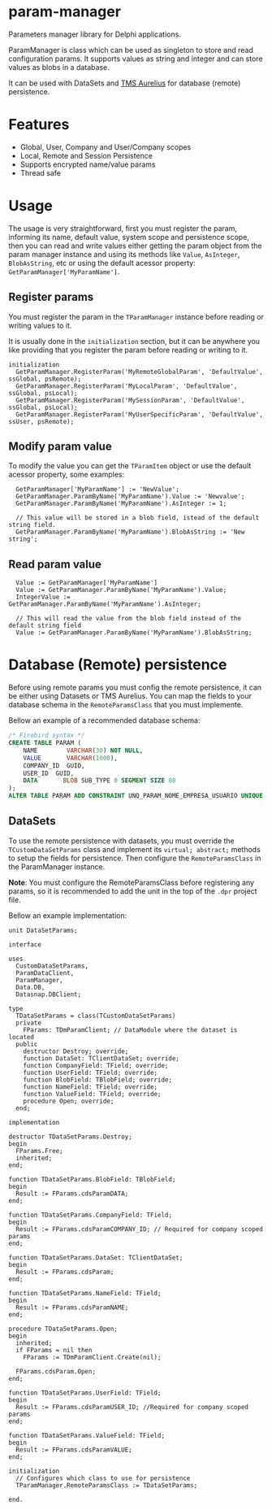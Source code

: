 # param-manager

Parameters manager library for Delphi applications.

ParamManager is class which can be used as singleton to store and read configuration params. It supports values as string and integer and can store values as blobs in a database.

It can be used with DataSets and [TMS Aurelius](http://www.tmssoftware.com/site/aurelius.asp) for database (remote) persistence.

# Features

- Global, User, Company and User/Company scopes
- Local, Remote and Session Persistence
- Supports encrypted name/value params
- Thread safe

# Usage

The usage is very straightforward, first you must register the param, informing its name, default value, system scope and persistence scope, then you can read and write values either getting the param object from the param manager instance and using its methods like `Value`, `AsInteger`, `BlobAsString`, etc or using the default acessor property: `GetParamManager['MyParamName']`.

## Register params

You must register the param in the `TParamManager` instance before reading or writing values to it.

It is usually done in the `initialization` section, but it can be anywhere you like providing that you register the param before reading or writing to it.

```Delphi
initialization
  GetParamManager.RegisterParam('MyRemoteGlobalParam', 'DefaultValue', ssGlobal, psRemote);
  GetParamManager.RegisterParam('MyLocalParam', 'DefaultValue', ssGlobal, psLocal);
  GetParamManager.RegisterParam('MySessionParam', 'DefaultValue', ssGlobal, psLocal);
  GetParamManager.RegisterParam('MyUserSpecificParam', 'DefaultValue', ssUser, psRemote);
```

## Modify param value

To modify the value you can get the `TParamItem` object or use the default acessor property, some examples:

```Delphi
  GetParamManager['MyParamName'] := 'NewValue';
  GetParamManager.ParamByName('MyParamName').Value := 'Newvalue';
  GetParamManager.ParamByName('MyParamName').AsInteger := 1;
  
  // This value will be stored in a blob field, istead of the default string field.
  GetParamManager.ParamByName('MyParamName').BlobAsString := 'New string'; 
```

## Read param value

```Delphi
  Value := GetParamManager['MyParamName']
  Value := GetParamManager.ParamByName('MyParamName').Value;
  IntegerValue := GetParamManager.ParamByName('MyParamName').AsInteger;
  
  // This will read the value from the blob field instead of the default string field
  Value := GetParamManager.ParamByName('MyParamName').BlobAsString; 
```

# Database (Remote) persistence

Before using remote params you must config the remote persistence, it can be either using Datasets or TMS Aurelius. You can map the fields to your database schema in the `RemoteParamsClass` that you must implemente.

Bellow an example of a recommended database schema:

```SQL
/* Firebird syntax */
CREATE TABLE PARAM (
    NAME        VARCHAR(30) NOT NULL,
    VALUE       VARCHAR(1000),
    COMPANY_ID  GUID,
    USER_ID  GUID,
    DATA       BLOB SUB_TYPE 0 SEGMENT SIZE 80
);
ALTER TABLE PARAM ADD CONSTRAINT UNQ_PARAM_NOME_EMPRESA_USUARIO UNIQUE (NAME, COMPANY_ID, USER_ID);
```

## DataSets

To use the remote persistence with datasets, you must override the `TCustomDataSetParams` class and implement its `virtual; abstract;` methods to setup the fields for persistence. Then configure the `RemoteParamsClass` in the ParamManager instance.

 **Note**: You must configure the RemoteParamsClass before registering any params, so it is recommended to add the unit in the top of the `.dpr` project file.

Bellow an example implementation:

```Delphi
unit DataSetParams;

interface

uses
  CustomDataSetParams,
  ParamDataClient,
  ParamManager,
  Data.DB,
  Datasnap.DBClient;

type
  TDataSetParams = class(TCustomDataSetParams)
  private
    FParams: TDmParamClient; // DataModule where the dataset is located
  public
    destructor Destroy; override;
    function DataSet: TClientDataSet; override;
    function CompanyField: TField; override;
    function UserField: TField; override;
    function BlobField: TBlobField; override;
    function NameField: TField; override;
    function ValueField: TField; override;
    procedure Open; override;
  end;

implementation

destructor TDataSetParams.Destroy;
begin
  FParams.Free;
  inherited;
end;

function TDataSetParams.BlobField: TBlobField;
begin
  Result := FParams.cdsParamDATA;
end;

function TDataSetParams.CompanyField: TField;
begin
  Result := FParams.cdsParamCOMPANY_ID; // Required for company scoped params
end;

function TDataSetParams.DataSet: TClientDataSet;
begin
  Result := FParams.cdsParam;
end;

function TDataSetParams.NameField: TField;
begin
  Result := FParams.cdsParamNAME;
end;

procedure TDataSetParams.Open;
begin
  inherited;
  if FParams = nil then
    FParams := TDmParamClient.Create(nil);

  FParams.cdsParam.Open;
end;

function TDataSetParams.UserField: TField;
begin
  Result := FParams.cdsParamUSER_ID; //Required for company scoped params
end;

function TDataSetParams.ValueField: TField;
begin
  Result := FParams.cdsParamVALUE;
end;

initialization
  // Configures which class to use for persistence 
  TParamManager.RemoteParamsClass := TDataSetParams;

end.
```